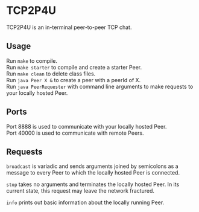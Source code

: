 # TCP2P4U

TCP2P4U is an in-terminal peer-to-peer TCP chat.

## Usage

Run `make` to compile.   
Run `make starter` to compile and create a starter Peer.   
Run `make clean` to delete class files.   
Run `java Peer X &` to create a peer with a peerId of X.   
Run `java PeerRequester` with command line arguments to make requests to your locally hosted Peer.   

## Ports

Port 8888 is used to communicate with your locally hosted Peer.   
Port 40000 is used to communicate with remote Peers.   

## Requests

`broadcast` is variadic and sends arguments joined by semicolons as a message to every Peer to which the locally hosted Peer is connected.   

`stop` takes no arguments and terminates the locally hosted Peer. In its current state, this request may leave the network fractured.   

`info` prints out basic information about the locally running Peer.
